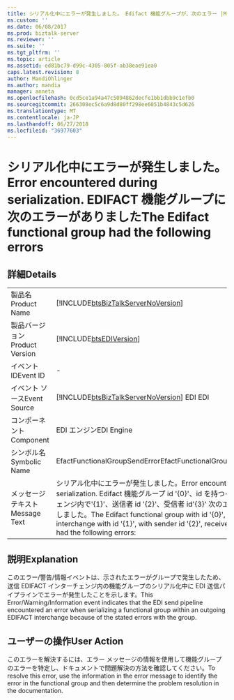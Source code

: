 ```yaml
---
title: シリアル化中にエラーが発生しました。 Edifact 機能グループが、次のエラー |Microsoft Docs
ms.custom: ''
ms.date: 06/08/2017
ms.prod: biztalk-server
ms.reviewer: ''
ms.suite: ''
ms.tgt_pltfrm: ''
ms.topic: article
ms.assetid: ed81bc79-d99c-4305-805f-ab38eae91ea0
caps.latest.revision: 8
author: MandiOhlinger
ms.author: mandia
manager: anneta
ms.openlocfilehash: 0cd5ce1a94a47c5094862decfe1bb1dbb9c1efb0
ms.sourcegitcommit: 266308ec5c6a9d8d80ff298ee6051b4843c5d626
ms.translationtype: MT
ms.contentlocale: ja-JP
ms.lasthandoff: 06/27/2018
ms.locfileid: "36977603"
---
```

# <a name="error-encountered-during-serialization-the-edifact-functional-group-had-the-following-errors"></a><span data-ttu-id="fc921-103">シリアル化中にエラーが発生しました。</span><span class="sxs-lookup"><span data-stu-id="fc921-103">Error encountered during serialization.</span></span> <span data-ttu-id="fc921-104">EDIFACT 機能グループに次のエラーがありました</span><span class="sxs-lookup"><span data-stu-id="fc921-104">The Edifact functional group had the following errors</span></span>
## <a name="details"></a><span data-ttu-id="fc921-105">詳細</span><span class="sxs-lookup"><span data-stu-id="fc921-105">Details</span></span>  
  
|                 |                                                                                                                                                                                     |
|-----------------|-------------------------------------------------------------------------------------------------------------------------------------------------------------------------------------|
|  <span data-ttu-id="fc921-106">製品名</span><span class="sxs-lookup"><span data-stu-id="fc921-106">Product Name</span></span>   |                                                 [!INCLUDE[btsBizTalkServerNoVersion](../includes/btsbiztalkservernoversion-md.md)]                                                  |
| <span data-ttu-id="fc921-107">製品バージョン</span><span class="sxs-lookup"><span data-stu-id="fc921-107">Product Version</span></span> |                                                             [!INCLUDE[btsEDIVersion](../includes/btsediversion-md.md)]                                                              |
|    <span data-ttu-id="fc921-108">イベント ID</span><span class="sxs-lookup"><span data-stu-id="fc921-108">Event ID</span></span>     |                                                                                          -                                                                                          |
|  <span data-ttu-id="fc921-109">イベント ソース</span><span class="sxs-lookup"><span data-stu-id="fc921-109">Event Source</span></span>   |                                               [!INCLUDE[btsBizTalkServerNoVersion](../includes/btsbiztalkservernoversion-md.md)]<span data-ttu-id="fc921-110"> EDI</span><span class="sxs-lookup"><span data-stu-id="fc921-110"> EDI</span></span>                                                |
|    <span data-ttu-id="fc921-111">コンポーネント</span><span class="sxs-lookup"><span data-stu-id="fc921-111">Component</span></span>    |                                                                                     <span data-ttu-id="fc921-112">EDI エンジン</span><span class="sxs-lookup"><span data-stu-id="fc921-112">EDI Engine</span></span>                                                                                      |
|  <span data-ttu-id="fc921-113">シンボル名</span><span class="sxs-lookup"><span data-stu-id="fc921-113">Symbolic Name</span></span>  |                                                                            <span data-ttu-id="fc921-114">EfactFunctionalGroupSendError</span><span class="sxs-lookup"><span data-stu-id="fc921-114">EfactFunctionalGroupSendError</span></span>                                                                            |
|  <span data-ttu-id="fc921-115">メッセージ テキスト</span><span class="sxs-lookup"><span data-stu-id="fc921-115">Message Text</span></span>   | <span data-ttu-id="fc921-116">シリアル化中にエラーが発生しました。</span><span class="sxs-lookup"><span data-stu-id="fc921-116">Error encountered during serialization.</span></span> <span data-ttu-id="fc921-117">Edifact 機能グループ id '{0}'、id を持つインターチェンジ内で'{1}'、送信者 id '{2}'、受信者 id'{3}' 次のエラーが発生しました。</span><span class="sxs-lookup"><span data-stu-id="fc921-117">The Edifact functional group with id '{0}', in interchange with id '{1}', with sender id '{2}', receiver id '{3}' had the following errors:</span></span> |
  
## <a name="explanation"></a><span data-ttu-id="fc921-118">説明</span><span class="sxs-lookup"><span data-stu-id="fc921-118">Explanation</span></span>  
 <span data-ttu-id="fc921-119">このエラー/警告/情報イベントは、示されたエラーがグループで発生したため、送信 EDIFACT インターチェンジ内の機能グループのシリアル化中に EDI 送信パイプラインでエラーが発生したことを示します。</span><span class="sxs-lookup"><span data-stu-id="fc921-119">This Error/Warning/Information event indicates that the EDI send pipeline encountered an error when serializing a functional group within an outgoing EDIFACT interchange because of the stated errors with the group.</span></span>  
  
## <a name="user-action"></a><span data-ttu-id="fc921-120">ユーザーの操作</span><span class="sxs-lookup"><span data-stu-id="fc921-120">User Action</span></span>  
 <span data-ttu-id="fc921-121">このエラーを解決するには、エラー メッセージの情報を使用して機能グループのエラーを特定し、ドキュメントで問題解決の方法を確認してください。</span><span class="sxs-lookup"><span data-stu-id="fc921-121">To resolve this error, use the information in the error message to identify the error in the functional group and then determine the problem resolution in the documentation.</span></span>